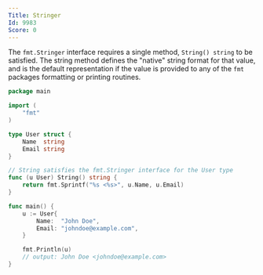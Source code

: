 ```yaml
---
Title: Stringer
Id: 9983
Score: 0
---
```

The `fmt.Stringer` interface requires a single method, `String() string` to be satisfied. The string method defines the "native" string format for that value, and is the default representation if the value is provided to any of the `fmt` packages formatting or printing routines.

```go
package main

import (
    "fmt"
)

type User struct {
    Name  string
    Email string
}

// String satisfies the fmt.Stringer interface for the User type
func (u User) String() string {
    return fmt.Sprintf("%s <%s>", u.Name, u.Email)
}

func main() {
    u := User{
        Name:  "John Doe",
        Email: "johndoe@example.com",
    }

    fmt.Println(u)
    // output: John Doe <johndoe@example.com>
}
```
